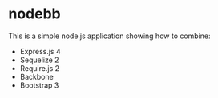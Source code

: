 # nodebb

This is a simple node.js application showing how to combine:

- Express.js 4
- Sequelize 2
- Require.js 2
- Backbone
- Bootstrap 3

